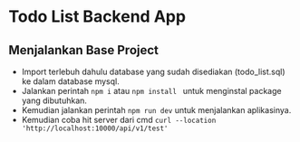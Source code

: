 # Todo List Backend App

## Menjalankan Base Project
- Import terlebuh dahulu database yang sudah disediakan (todo_list.sql) ke dalam database mysql.
- Jalankan perintah ```npm i``` atau ```npm install ``` untuk menginstal package yang dibutuhkan.
- Kemudian jalankan perintah ```npm run dev``` untuk menjalankan aplikasinya.
- Kemudian coba hit server dari cmd ```curl --location 'http://localhost:10000/api/v1/test'```


